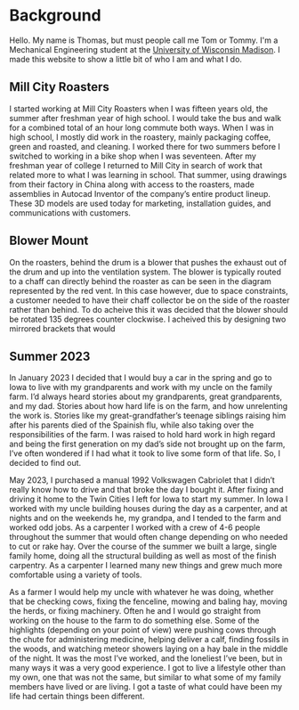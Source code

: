 # Background

Hello. My name is Thomas, but must people call me Tom or Tommy. I'm a Mechanical Engineering student at the [University of Wisconsin Madison](URL "https://engineering.wisc.edu/"). I made this website to show a little bit of who I am and what I do.

## Mill City Roasters

I started working at Mill City Roasters when I was fifteen years old, the summer after freshman year of high school. I would take the bus and walk for a combined total of an hour long commute both ways. When I was in high school, I mostly did work in the roastery, mainly packaging coffee, green and roasted, and cleaning. I worked there for two summers before I switched to working in a bike shop when I was seventeen. After my freshman year of college I returned to Mill City in search of work that related more to what I was learning in school. That summer, using drawings from their factory in China along with access to the roasters, made assemblies in Autocad Inventor of the company’s entire product lineup. These 3D models are used today for marketing, installation guides, and communications with customers.

## Blower Mount

On the roasters, behind the drum is a blower that pushes the exhaust out of the drum and up into the ventilation system. The blower is typically routed to a chaff can directly behind the roaster as can be seen in the diagram represented by the red vent. In this case however, due to space constraints, a customer needed to have their chaff collector be on the side of the roaster rather than behind. To do acheive this it was decided that the blower should be rotated 135 degrees counter clockwise. I acheived this by designing two mirrored brackets that would

## Summer 2023

In January 2023 I decided that I would buy a car in the spring and go to Iowa to live with my grandparents and work with my uncle on the family farm. I’d always heard stories about my grandparents, great grandparents, and my dad. Stories about how hard life is on the farm, and how unrelenting the work is. Stories like my great-grandfather’s teenage siblings raising him after his parents died of the Spainish flu, while also taking over the responsibilities of the farm. I was raised to hold hard work in high regard and being the first generation on my dad’s side not brought up on the farm, I’ve often wondered if I had what it took to live some form of that life. So, I decided to find out.

May 2023, I purchased a manual 1992 Volkswagen Cabriolet that I didn’t really know how to drive and that broke the day I bought it. After fixing and driving it home to the Twin Cities I left for Iowa to start my summer. In Iowa I worked with my uncle building houses during the day as a carpenter, and at nights and on the weekends he, my grandpa, and I tended to the farm and worked odd jobs. As a carpenter I worked with a crew of 4-6 people throughout the summer that would often change depending on who needed to cut or rake hay. Over the course of the summer we built a large, single family home, doing all the structural building as well as most of the finish carpentry. As a carpenter I learned many new things and grew much more comfortable using a variety of tools.

As a farmer I would help my uncle with whatever he was doing, whether that be checking cows, fixing the fenceline, mowing and baling hay, moving the herds, or fixing machinery. Often he and I would go straight from working on the house to the farm to do something else. Some of the highlights (depending on your point of view) were pushing cows through the chute for administering medicine, helping deliver a calf, finding fossils in the woods, and watching meteor showers laying on a hay bale in the middle of the night. It was the most I’ve worked, and the loneliest I’ve been, but in many ways it was a very good experience. I got to live a lifestyle other than my own, one that was not the same, but similar to what some of my family members have lived or are living. I got a taste of what could have been my life had certain things been different.
